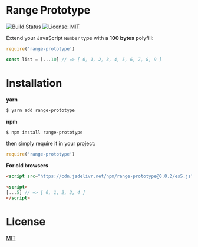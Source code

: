 # Range Prototype

[![Build Status](https://travis-ci.org/micheleriva/range-prototype.svg?branch=master)](https://travis-ci.org/micheleriva/range-prototype)
[![License: MIT](https://img.shields.io/badge/License-MIT-green.svg)](https://opensource.org/licenses/MIT)

Extend your JavaScript `Number` type with a **100 bytes** polyfill:

```js
require('range-prototype')

const list = [...10] // => [ 0, 1, 2, 3, 4, 5, 6, 7, 8, 9 ]
```

# Installation

**yarn**
```sh
$ yarn add range-prototype
```

**npm**
```sh
$ npm install range-prototype
```

then simply require it in your project:
```js
require('range-prototype')
```

**For old browsers**
```html
<script src="https://cdn.jsdelivr.net/npm/range-prototype@0.0.2/es5.js"></script>

<script>
[...5] // => [ 0, 1, 2, 3, 4 ]
</script>
```

# License
[MIT](/LICENSE.md)